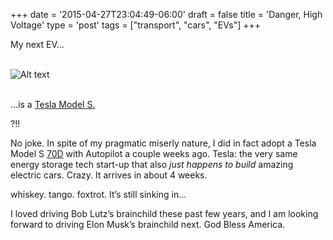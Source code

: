+++
date = '2015-04-27T23:04:49-06:00'
draft = false
title = 'Danger, High Voltage'
type = 'post'
tags = ["transport", "cars", "EVs"]
+++

My next EV…<br /><br />

<div>
  <img src="https://julianwest.me/Blog/posts/images/model_s.jpeg" alt="Alt text">
</div><br />

…is a <a href="http://www.julianwest.me/2015/04/28/tesla-faq-myth-debunkery/">Tesla Model S.</a><br />

?!!<br />

No joke. In spite of my pragmatic miserly nature, I did in fact adopt a Tesla Model S <a href="http://www.teslamotors.com/en_EU/blog/introducing-all-wheel-drive-model-s-70d">70D</a> with Autopilot a couple weeks ago. Tesla: the very same energy storage tech start-up that also <i>just happens to build</i> amazing electric cars. Crazy. It arrives in about 4 weeks.<br />

whiskey. tango. foxtrot. It’s still sinking in…<br />

I loved driving Bob Lutz’s brainchild these past few years, and I am looking forward to driving Elon Musk’s brainchild next.
God Bless America.
